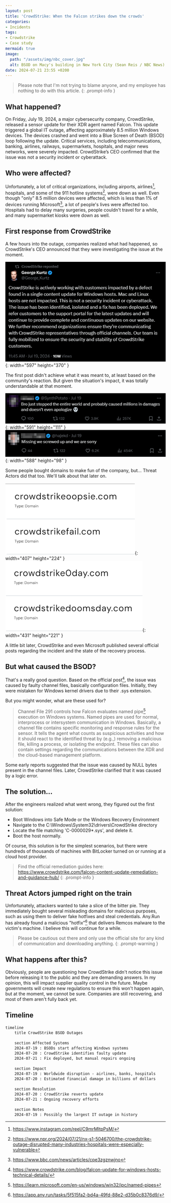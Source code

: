 ```yaml
---
layout: post
title: 'CrowdStrike: When the Falcon strikes down the crowds'
categories:
- Incidents
tags:
- Crowdstrike
- Case study
mermaid: true
image:
  path: "/assets/img/nbc_cover.jpg"
  alt: BSOD on Macy's building in New York City (Sean Reis / NBC News)
date: 2024-07-21 23:55 +0200
---
```

> Please note that I'm not trying to blame anyone, and my employee has nothing to do with this article. 
{: .prompt-info }

## What happened?

On Friday, July 19, 2024, a major cybersecurity company, CrowdStrike, released a sensor update for their XDR agent named Falcon. This update triggered a global IT outage, affecting approximately 8.5 million Windows devices. The devices crashed and went into a Blue Screen of Death (BSOD) loop following the update. Critical services, including telecommunications, banking, airlines, railways, supermarkets, hospitals, and major news networks, were severely impacted. CrowdStrike’s CEO confirmed that the issue was not a security incident or cyberattack.

## Who were affected?

Unfortunately, a lot of critical organizations, including airports, airlines[^timelapse], hospitals, and some of the 911 hotline systems[^hotlines], were down as well.
Even though "only" 8.5 million devices were affected, which is less than 1% of devices running Microsoft[^microsoft], a lot of people's lives were affected too. Hospitals had to delay many surgeries, people couldn't travel for a while, and many supermarket kiosks were down as well.

## First response from CrowdStrike

A few hours into the outage, companies realized what had happened, so CrowdStrike's CEO announced that they were investigating the issue at the moment.

![Desktop View](/assets/img/crowdstrike/george_kurtz_post.png){: width="597" height="370" }

The first post didn't achieve what it was meant to, at least based on the community's reaction. But given the situation's impact, it was totally understandable at that moment.

![Desktop View](/assets/img/crowdstrike/random_comment_1.png){: width="591" height="111" }
![Desktop View](/assets/img/crowdstrike/random_comment_2.png){: width="588" height="98" }

Some people bought domains to make fun of the company, but... Threat Actors did that too. We'll talk about that later on.

![Desktop View](/assets/img/crowdstrike/domains_1.png){: width="407" height="224" }
![Desktop View](/assets/img/crowdstrike/domains_2.png){: width="431" height="221" }

A little bit later, CrowdStrike and even Microsoft published several official posts regarding the incident and the state of the recovery process.

## But what caused the BSOD?

That's a really good question. Based on the official post[^post1], the issue was caused by faulty channel files, basically configuration files. Initially, they were mistaken for Windows kernel drivers due to their .sys extension.

But you might wonder, what are these used for?
> Channel File 291 controls how Falcon evaluates named pipe[^pipes] execution on Windows systems. Named pipes are used for normal, interprocess or intersystem communication in Windows.
Basically, a channel file contains specific monitoring and response rules for the sensor. It tells the agent what counts as suspicious activities and how it should react to the identified threat by (e.g.,) removing a malicious file, killing a process, or isolating the endpoint. These files can also contain settings regarding the communications between the XDR and the cloud-based management platform.

Some early reports suggested that the issue was caused by NULL bytes present in the channel files. Later, CrowdStrike clarified that it was caused by a logic error. 

## The solution...

After the engineers realized what went wrong, they figured out the first solution:

- Boot Windows into Safe Mode or the Windows Recovery Environment
- Navigate to the C:\Windows\System32\drivers\CrowdStrike directory
- Locate the file matching 'C-0000029*.sys', and delete it.
- Boot the host normally.

Of course, this solution is for the simplest scenarios, but there were hundreds of thousands of machines with BitLocker turned on or running at a cloud host provider.

> Find the official remediation guides here: https://www.crowdstrike.com/falcon-content-update-remediation-and-guidance-hub/
{: .prompt-info }

## Threat Actors jumped right on the train

Unfortunately, attackers wanted to take a slice of the bitter pie. They immediately bought several misleading domains for malicious purposes, such as using them to deliver fake hotfixes and steal credentials. Any.Run has already found a malicious "hotfix"[^anyrun1] that delivers Remcos malware to the victim's machine. I believe this will continue for a while.

> Please be cautious out there and only use the official site for any kind of communication and downloading anything.
{: .prompt-warning }

## What happens after this?

Obviously, people are questioning how CrowdStrike didn't notice this issue before releasing it to the public and they are demanding answers. In my opinion, this will impact supplier quality control in the future. Maybe governments will create new regulations to ensure this won't happen again, but at the moment, we cannot be sure. Companies are still recovering, and most of them aren't fully back yet.

## Timeline

```mermaid
timeline
    title CrowdStrike BSOD Outages

    section Affected Systems
    2024-07-19 : BSODs start affecting Windows systems
    2024-07-20 : CrowdStrike identifies faulty update
    2024-07-21 : Fix deployed, but manual repairs ongoing

    section Impact
    2024-07-19 : Worldwide disruption - airlines, banks, hospitals
    2024-07-20 : Estimated financial damage in billions of dollars

    section Resolution
    2024-07-20 : CrowdStrike reverts update
    2024-07-21 : Ongoing recovery efforts

    section Notes
    2024-07-19 : Possibly the largest IT outage in history
```


[^post1]: <https://www.crowdstrike.com/blog/falcon-update-for-windows-hosts-technical-details/>
[^pipes]: <https://learn.microsoft.com/en-us/windows/win32/ipc/named-pipes>
[^timelapse]: <https://www.instagram.com/reel/C9mrMltpPsM/>
[^hotlines]: <https://www.npr.org/2024/07/21/nx-s1-5046700/the-crowdstrike-outage-disrupted-many-industries-hospitals-were-especially-vulnerable>
[^microsoft]: <https://www.bbc.com/news/articles/cpe3zgznwjno>
[^anyrun1]: <https://app.any.run/tasks/5f515fa2-bd4a-49fd-88e2-d35b0c8376d9/>

